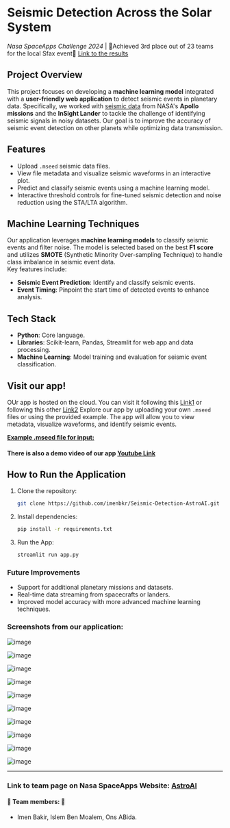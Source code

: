 # **Seismic Detection Across the Solar System**  
*Nasa SpaceApps Challenge 2024* | 🥉Achieved 3rd place out of 23 teams for the local Sfax event🥉 [Link to the results](https://www.facebook.com/share/p/TbaqQoRG4ZcKKZwd/) 

## Project Overview
This project focuses on developing a **machine learning model** integrated with a **user-friendly web application** to detect seismic events in planetary data. Specifically, we worked with [seismic data](https://www.spaceappschallenge.org/nasa-space-apps-2024/challenges/seismic-detection-across-the-solar-system/?tab=resources) from NASA's **Apollo missions** and the **InSight Lander** to tackle the challenge of identifying seismic signals in noisy datasets. Our goal is to improve the accuracy of seismic event detection on other planets while optimizing data transmission.

## Features
- Upload `.mseed` seismic data files.
- View file metadata and visualize seismic waveforms in an interactive plot.
- Predict and classify seismic events using a machine learning model.
- Interactive threshold controls for fine-tuned seismic detection and noise reduction using the STA/LTA algorithm.

## Machine Learning Techniques
Our application leverages **machine learning models** to classify seismic events and filter noise. The model is selected based on the best **F1 score** and utilizes **SMOTE** (Synthetic Minority Over-sampling Technique) to handle class imbalance in seismic event data.  
Key features include:
- **Seismic Event Prediction**: Identify and classify seismic events.
- **Event Timing**: Pinpoint the start time of detected events to enhance analysis.

## Tech Stack
- **Python**: Core language.
- **Libraries**: Scikit-learn, Pandas, Streamlit for web app and data processing.
- **Machine Learning**: Model training and evaluation for seismic event classification.

## Visit our app!
OUr app is hosted on the cloud. You can visit it following this [Link1](https://astroai.streamlit.app/) or following this other [Link2](https://seismic-detection.onrender.com/)
Explore our app by uploading your own `.mseed` files or using the provided example. The app will allow you to view metadata, visualize waveforms, and identify seismic events.

**[Example .mseed file for input:](https://drive.google.com/file/d/1v-gJv-d8BdZARd6r53zdkR03G3WWbp3r/view?usp=drive_link)**

#### There is also a demo video of our app [Youtube Link](https://www.youtube.com/watch?v=jMFm2mk1L2g)

## How to Run the Application
1. Clone the repository:  
   ```bash
   git clone https://github.com/imenbkr/Seismic-Detection-AstroAI.git
   
2. Install dependencies:
   ```bash
   pip install -r requirements.txt

3. Run the App:
   ```bash
   streamlit run app.py

### Future Improvements
- Support for additional planetary missions and datasets.
- Real-time data streaming from spacecrafts or landers.
- Improved model accuracy with more advanced machine learning techniques.

### Screenshots from our application:

![image](https://github.com/user-attachments/assets/564f2c99-8818-4f12-8440-644bc5917e41)

![image](https://github.com/user-attachments/assets/764237e6-d74b-4a32-8b53-f42303c1d24e)

![image](https://github.com/user-attachments/assets/83e81be2-2c3f-4708-b867-46e165d3af34)

![image](https://github.com/user-attachments/assets/45a78130-3362-41f9-a766-212e153038a1)

![image](https://github.com/user-attachments/assets/e9bdc400-2869-4794-892e-a68740904d59)

![image](https://github.com/user-attachments/assets/29d484aa-306f-4531-b033-6db1775ac7b3)

![image](https://github.com/user-attachments/assets/97748749-455d-4a68-a209-d5fb85a569ef)

![image](https://github.com/user-attachments/assets/c6f396f8-d8d4-4239-9552-c117b1323420)

![image](https://github.com/user-attachments/assets/476bb4ed-d01d-49a0-b1bf-832bf3ccb262)

![image](https://github.com/user-attachments/assets/36646ccc-7a39-42b1-84f7-957bf6cbb408)


---
### Link to team page on Nasa SpaceApps Website: [AstroAI](https://www.spaceappschallenge.org/nasa-space-apps-2024/find-a-team/nasai/?tab=details)
#### 🚀 Team members: 🚀
- Imen Bakir, Islem Ben Moalem, Ons ABida.
